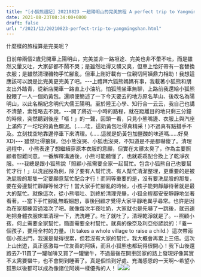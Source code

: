 ```yaml
---
title: "[小狐熊週記] 20210823 一趟陽明山的完美旅程 A perfect trip to Yangmingshan"
date: 2021-08-23T08:34:00+0800
draft: false
url: "/2021/12/20210823-perfect-trip-to-yangmingshan.html"
---
```


什麼樣的旅程算是完美呢？




日前帶兩個2歲兒開車上陽明山，完美並非一路坦途、完美也非不暈不吐，而是雖然又暈又吐，大家卻都不鬧不哭；是雖然吐得又髒又臭，但車上恰好帶有一套替換衣服；是雖然清理穢物手忙腳亂，但車上剛好載有一位親切阿姨鼎力相助！我想這應該可以說是比完美更完美了吧。---上禮拜六狐熊媽媽有事，我載著小狐熊和朋友出外踏青，從新店開車一路直上小油坑，怕狐熊坐車無聊，上路前我還給小狐熊投餵了一人一個奶黃包。還順便簡述了一下今天要去的地方原名草山、後改名為陽明山，以此名稱紀念明代大儒王陽明。至於陸王心學、知行合一云云，我自己也講不清楚，索性略去不說。---開了將近一小時的路程，就在距離目的地只剩三分鐘的時候，突然聽到後座「嘔！」的一聲，回頭一看，只見小熊嘴邊、衣服上與汽座上滿佈了一坨坨的黃色爛泥。(……哇，這奶黃包吐得真精采！)不過真有點措手不及。立刻找空地靠邊停車下來清理。(……這就是奶黃包加鹽酸的味道嗎……好臭XD)--- 雖然吐得狼狽，但小熊沒哭、小狐也沒哭，不知道是不是都嚇傻了。清理過程中， 小熊表達了想繼續穿原本衣服的意願，但實在太髒太臭了，作為主要照顧者恕難同意。一番解釋溝通後，小熊可能聽懂了，也就乖乖配合換上了乾淨衣服。---我總是跟小狐熊說「照顧小孩需要全家一起幫忙。包含小狐熊自己也要幫忙才行！」以洗屁股為例，除了要有人幫忙洗、有人幫忙清潔整理，更重要的是被洗屁股的那隻一定要願意幫忙配合才行！而同等重要的是，沒有要洗屁股的那隻，要在旁邊幫忙靜靜等候才行！當大家手忙腳亂的時候，小孩子能夠靜靜待著就是最大的幫忙。就像這次，從小熊嘔吐、到終於清理完畢，小狐全程都安安靜靜地坐著看著。--當下手忙腳亂無暇細想，事後回顧才覺得大家平靜地異乎尋常。也許是因為在家都練習過幾次了吧。就像每次半夜吐奶，大家就也是先嚇了一跳後，就迅速地把身體衣服床單清理一下，洗洗睡了。吐了就吐了，清理乾淨就是了。--照顧小孩，何止需要全家幫忙，簡直需要全村幫忙。就真的像奈及利亞俗諺說的：「養一個孩子，要用全村的力量。（It takes a whole village to raise a child.）這次帶兩個小孩出門，我還是覺得很累，但若沒有大家的幫忙，我大概會再累上三倍。這次上山出遊，真正感激每一位友善的阿姨，而且小狐熊也都玩得很開心！我下山後還跑去7-11買了一罐咖啡又買了一罐蠻牛，不過最後在開車回家的路上發現好像其實不太需要蠻牛，也不會開到睡著了。真是個恰到好處、充滿感恩的一天啊～希望小狐熊以後都可以成為像諸位阿姨一樣優秀的人！
![](https://blogger.googleusercontent.com/img/b/R29vZ2xl/AVvXsEjjpwhJvrvIMSZof_RcgiqC0TNUyXf_SlbIFQggq7BpOS1rnLWorh9ptVAedfLkjpcSSa1Ps2tY0aqkn2uJXbefSgNdzq_aVucZkc7P0BpHyHtdeA-DeslnHiLwHTsYKmr_Gz1wC6u5Rpo/)![](https://blogger.googleusercontent.com/img/b/R29vZ2xl/AVvXsEjRry-p0_TCpWSiXiaX5058W12eXBA1bV46L6giFwkEKejgr3B0LPPoc96k4iMqmeyo6owteitXIpg_kJnTpVowGJ51CtktTLsYUYclpchdkv-0S9KEBOFRSYRTPpqwNjegNssqxXjz_Y0/)










